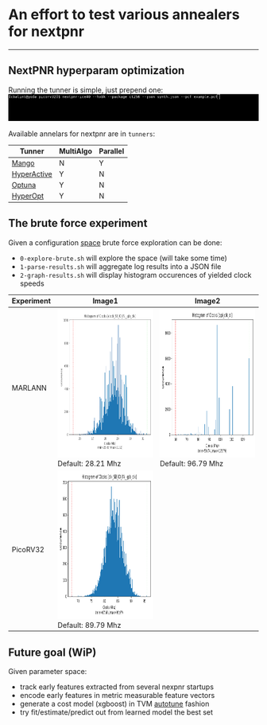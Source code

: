 
# An effort to test various annealers for nextpnr

---

## NextPNR hyperparam optimization

Running the tunner is simple, just prepend one:
![MANGO](https://github.com/cbalint13/nextpnr-anneal/raw/master/images/tunning-pnr.gif)


Available annelars for nextpnr are in ```tunners```:

  | Tunner | MultiAlgo | Parallel |
  |-----------------------------------------------------------|---|---|
  | [Mango](https://github.com/ARM-software/mango)            | N | Y |
  | [HyperActive](https://github.com/SimonBlanke/Hyperactive) | Y | N |
  | [Optuna](https://github.com/optuna/optuna)                | Y | N |
  | [HyperOpt](https://github.com/hyperopt/hyperopt)          | Y | N |


## The brute force experiment

Given a configuration [space](https://github.com/cbalint13/nextpnr-anneal/blob/master/bench/marlann/nextpnr-explore.py#L13-L16) brute force exploration can be done:
  
  * ```0-explore-brute.sh``` will explore the space (will take some time)
  * ```1-parse-results.sh``` will aggregate log results into a JSON file
  * ```2-graph-results.sh``` will display histogram occurences of yielded clock speeds
 
| Experiment | Image1 | Image2 |
| ---------- | ------ | ------ |
| MARLANN    |<img src="images/marlann-graph.png" width="500" height="300">Default: 28.21 Mhz|<img src="images/marlann-graph-spiclk.png" width="500" height="300">Default: 96.79 Mhz|
| PicoRV32   |<img src="images/picorv32-graph.png" width="500" height="300">Default: 89.79 Mhz||



## Future goal (WiP)

Given parameter space:

  * track early features extracted from several nexpnr startups
  * encode early features in metric measurable feature vectors
  * generate a cost model (xgboost) in TVM [autotune](https://github.com/apache/tvm/issues/1311) fashion
  * try fit/estimate/predict out from learned model the best set
